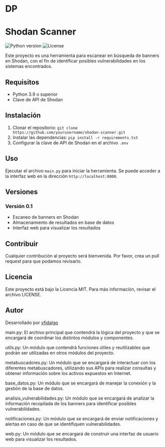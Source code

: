 # DP


# Shodan Scanner

![Python version](https://img.shields.io/badge/python-3.9-blue)
![License](https://img.shields.io/github/license/yourusername/shodan-scanner)

Este proyecto es una herramienta para escanear en búsqueda de banners en Shodan, con el fin de identificar posibles vulnerabilidades en los sistemas encontrados.

## Requisitos

- Python 3.9 o superior
- Clave de API de Shodan

## Instalación

1. Clonar el repositorio: `git clone https://github.com/yourusername/shodan-scanner.git`
2. Instalar las dependencias: `pip install -r requirements.txt`
3. Configurar la clave de API de Shodan en el archivo `.env`

## Uso

Ejecutar el archivo `main.py` para iniciar la herramienta. Se puede acceder a la interfaz web en la dirección `http://localhost:8000`.

## Versiones

### Versión 0.1
- Escaneo de banners en Shodan
- Almacenamiento de resultados en base de datos
- Interfaz web para visualizar los resultados

## Contribuir

Cualquier contribución al proyecto será bienvenida. Por favor, crea un pull request para que podamos revisarlo.

## Licencia

Este proyecto está bajo la Licencia MIT. Para más información, revisar el archivo LICENSE.

## Autor

Desarrollado por [vfidalgo](https://github.com/vfidalgo)

main.py: El archivo principal que contendrá la lógica del proyecto y que se encargará de coordinar los distintos módulos y componentes.

utils.py: Un módulo que contendrá funciones útiles y reutilizables que podrán ser utilizadas en otros módulos del proyecto.

metabuscadores.py: Un módulo que se encargará de interactuar con los diferentes metabuscadores, utilizando sus APIs para realizar consultas y obtener información sobre los activos expuestos en Internet.

base_datos.py: Un módulo que se encargará de manejar la conexión y la gestión de la base de datos.

analisis_vulnerabilidades.py: Un módulo que se encargará de analizar la información recopilada de los banners para identificar posibles vulnerabilidades.

notificaciones.py: Un módulo que se encargará de enviar notificaciones y alertas en caso de que se identifiquen vulnerabilidades.

web.py: Un módulo que se encargará de construir una interfaz de usuario web para visualizar los resultados.
